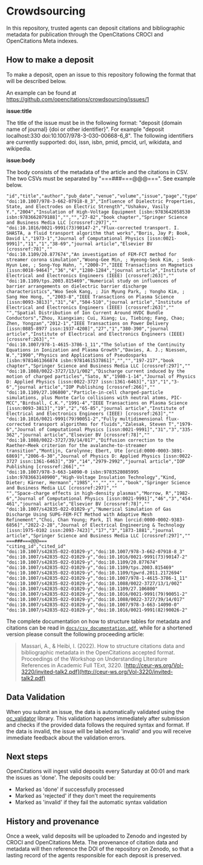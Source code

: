 # Crowdsourcing

In this repository, trusted agents can deposit citations and bibliographic metadata for publication through the OpenCitations CROCI and OpenCitations Meta indexes.

## How to make a deposit

To make a deposit, open an issue to this repository following the format that will be described below.

An example can be found at https://github.com/opencitations/crowdsourcing/issues/1

**issue:title**

The title of the issue must be in the following format: "deposit {domain name of journal} {doi or other identifier}". For example "deposit localhost:330 doi:10.1007/978-3-030-00668-6_8". The following identifiers are currently supported: doi, issn, isbn, pmid, pmcid, url, wikidata, and wikipedia.

**issue:body**

The body consists of the metadata of the article and the citations in CSV. The two CSVs must be separated by "===###===@@@===". See example below.

```
"id","title","author","pub_date","venue","volume","issue","page","type","publisher","editor"
"doi:10.1007/978-3-662-07918-8_3","Influence of Dielectric Properties, State, and Electrodes on Electric Strength","Ushakov, Vasily Y.","2004","Insulation of High-Voltage Equipment [isbn:9783642058530 isbn:9783662079188]","","","27-82","book chapter","Springer Science and Business Media LLC [crossref:297]",""
"doi:10.1016/0021-9991(73)90147-2","Flux-corrected transport. I. SHASTA, a fluid transport algorithm that works","Boris, Jay P; Book, David L","1973-1","Journal of Computational Physics [issn:0021-9991]","11","1","38-69","journal article","Elsevier BV [crossref:78]",""
"doi:10.1109/20.877674","An investigation of FEM-FCT method for streamer corona simulation","Woong-Gee Min, ; Hyeong-Seok Kim, ; Seok-Hyun Lee, ; Song-Yop Hahn, ","2000-7","IEEE Transactions on Magnetics [issn:0018-9464]","36","4","1280-1284","journal article","Institute of Electrical and Electronics Engineers (IEEE) [crossref:263]",""
"doi:10.1109/tps.2003.815469","Numerical study on influences of barrier arrangements on dielectric barrier discharge characteristics","Woo Seok Kang, ; Jin Myung Park, ; Yongho Kim, ; Sang Hee Hong, ","2003-8","IEEE Transactions on Plasma Science [issn:0093-3813]","31","4","504-510","journal article","Institute of Electrical and Electronics Engineers (IEEE) [crossref:263]",""
"","Spatial Distribution of Ion Current Around HVDC Bundle Conductors","Zhou, Xiangxian; Cui, Xiang; Lu, Tiebing; Fang, Chao; Zhen, Yongzan","2012-1","IEEE Transactions on Power Delivery [issn:0885-8977 issn:1937-4208]","27","1","380-390","journal article","Institute of Electrical and Electronics Engineers (IEEE) [crossref:263]",""
"doi:10.1007/978-1-4615-3786-1_11","The Solution of the Continuity Equations in Ionization and Plasma Growth","Davies, A. J.; Niessen, W.","1990","Physics and Applications of Pseudosparks [isbn:9781461366874 isbn:9781461537861]","","","197-217","book chapter","Springer Science and Business Media LLC [crossref:297]",""
"doi:10.1088/0022-3727/13/1/002","Discharge current induced by the motion of charged particles","Sato, N","1980-1-14","Journal of Physics D: Applied Physics [issn:0022-3727 issn:1361-6463]","13","1","3-6","journal article","IOP Publishing [crossref:266]",""
"doi:10.1109/27.106800","Particle-in-cell charged-particle simulations, plus Monte Carlo collisions with neutral atoms, PIC-MCC","Birdsall, C.K.","1991-4","IEEE Transactions on Plasma Science [issn:0093-3813]","19","2","65-85","journal article","Institute of Electrical and Electronics Engineers (IEEE) [crossref:263]",""
"doi:10.1016/0021-9991(79)90051-2","Fully multidimensional flux-corrected transport algorithms for fluids","Zalesak, Steven T","1979-6","Journal of Computational Physics [issn:0021-9991]","31","3","335-362","journal article","Elsevier BV [crossref:78]",""
"doi:10.1088/0022-3727/39/14/017","Diffusion correction to the Raether–Meek criterion for the avalanche-to-streamer transition","Montijn, Carolynne; Ebert, Ute [orcid:0000-0003-3891-6869]","2006-6-30","Journal of Physics D: Applied Physics [issn:0022-3727 issn:1361-6463]","39","14","2979-2992","journal article","IOP Publishing [crossref:266]",""
"doi:10.1007/978-3-663-14090-0 isbn:9783528085995 isbn:9783663140900","High-Voltage Insulation Technology","Kind, Dieter; Kärner, Hermann","1985","","","","","book","Springer Science and Business Media LLC [crossref:297]",""
"","Space-charge effects in high-density plasmas","Morrow, R","1982-6","Journal of Computational Physics [issn:0021-9991]","46","3","454-461","journal article","Elsevier BV [crossref:78]",""
"doi:10.1007/s42835-022-01029-y","Numerical Simulation of Gas Discharge Using SUPG-FEM-FCT Method with Adaptive Mesh Refinement","Choi, Chan Young; Park, Il Han [orcid:0000-0002-9383-6856]","2022-2-28","Journal of Electrical Engineering & Technology [issn:1975-0102 issn:2093-7423]","17","3","1873-1881","journal article","Springer Science and Business Media LLC [crossref:297]",""
===###===@@@===
"citing_id","cited_id"
"doi:10.1007/s42835-022-01029-y","doi:10.1007/978-3-662-07918-8_3"
"doi:10.1007/s42835-022-01029-y","doi:10.1016/0021-9991(73)90147-2"
"doi:10.1007/s42835-022-01029-y","doi:10.1109/20.877674"
"doi:10.1007/s42835-022-01029-y","doi:10.1109/tps.2003.815469"
"doi:10.1007/s42835-022-01029-y","doi:10.1109/tpwrd.2011.2172694"
"doi:10.1007/s42835-022-01029-y","doi:10.1007/978-1-4615-3786-1_11"
"doi:10.1007/s42835-022-01029-y","doi:10.1088/0022-3727/13/1/002"
"doi:10.1007/s42835-022-01029-y","doi:10.1109/27.106800"
"doi:10.1007/s42835-022-01029-y","doi:10.1016/0021-9991(79)90051-2"
"doi:10.1007/s42835-022-01029-y","doi:10.1088/0022-3727/39/14/017"
"doi:10.1007/s42835-022-01029-y","doi:10.1007/978-3-663-14090-0"
"doi:10.1007/s42835-022-01029-y","doi:10.1016/0021-9991(82)90026-2"
```

The complete documentation on how to structure tables for metadata and citations can be read in [`docs/csv_documentation.pdf`](https://github.com/opencitations/crowdsourcing/blob/main/docs/csv_documentation.pdf), while for a shortened version please consult the following proceeding article:

> Massari, A., & Heibi, I. (2022). How to structure citations data and bibliographic metadata in the OpenCitations accepted format. Proceedings of the Workshop on Understanding LIterature References in Academic Full TExt, 3220. [http://ceur-ws.org/Vol-3220/invited-talk2.pdf](http://ceur-ws.org/Vol-3220/invited-talk2.pdf)

## Data Validation

When you submit an issue, the data is automatically validated using the [oc_validator](https://github.com/opencitations/oc_validator) library. This validation happens immediately after submission and checks if the provided data follows the required syntax and format. If the data is invalid, the issue will be labeled as 'invalid' and you will receive immediate feedback about the validation errors.

## Next steps

OpenCitations will ingest valid deposits every Saturday at 00:01 and mark the issues as 'done'. The deposits could be:
- Marked as 'done' if successfully processed
- Marked as 'rejected' if they don't meet the requirements
- Marked as 'invalid' if they fail the automatic syntax validation

## History and provenance

Once a week, valid deposits will be uploaded to Zenodo and ingested by CROCI and OpenCitations Meta. The provenance of citation data and metadata will then reference the DOI of the repository on Zenodo, so that a lasting record of the agents responsible for each deposit is preserved.